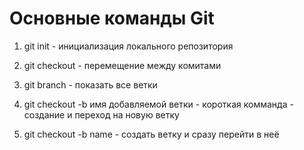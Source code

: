 # **Основные команды Git**
1. git init - инициализация локального репозитория
2. git checkout - перемещение между комитами
3. git branch - показать все ветки
4. git checkout -b имя добавляемой ветки - короткая комманда - создание и переход на новую ветку

4. git checkout -b name - создать ветку и сразу перейти в неё
